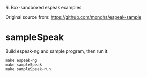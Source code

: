 RLBox-sandboxed espeak examples

Original source from: <https://github.com/mondhs/espeak-sample>

# sampleSpeak

Build espeak-ng and sample program, then run it:

```
make espeak-ng
make sampleSpeak
make sampleSpeak-run
```
